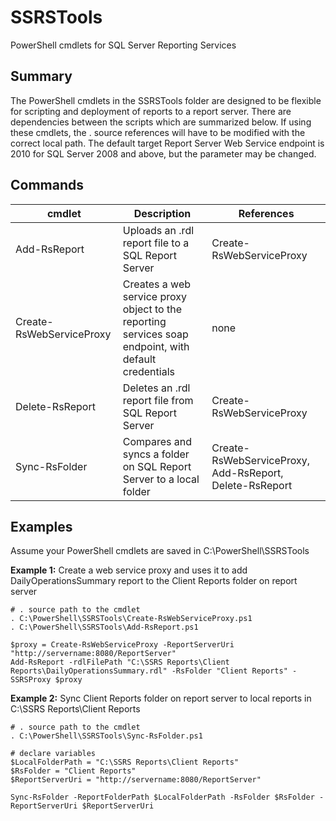 # SSRSTools
PowerShell cmdlets for SQL Server Reporting Services

## Summary
The PowerShell cmdlets in the SSRSTools folder are designed to be flexible for scripting and deployment of reports to a report server. There are dependencies between the scripts which are summarized below. If using these cmdlets, the . source references will have to be modified with the correct local path. The default target Report Server Web Service endpoint is 2010 for SQL Server 2008 and above, but the parameter may be changed.

## Commands

| cmdlet        | Description   | References    |
| ------------- | ------------- | ------------- |
| Add-RsReport  | Uploads an .rdl report file to a SQL Report Server | Create-RsWebServiceProxy |
| Create-RsWebServiceProxy | Creates a web service proxy object to the reporting services soap endpoint, with default credentials | none |
| Delete-RsReport | Deletes an .rdl report file from SQL Report Server | Create-RsWebServiceProxy |
| Sync-RsFolder | Compares and syncs a folder on SQL Report Server to a local folder | Create-RsWebServiceProxy, Add-RsReport, Delete-RsReport |

## Examples
Assume your PowerShell cmdlets are saved in C:\PowerShell\SSRSTools

**Example 1:** Create a web service proxy and uses it to add DailyOperationsSummary report to the Client Reports folder on report server
```
# . source path to the cmdlet
. C:\PowerShell\SSRSTools\Create-RsWebServiceProxy.ps1
. C:\PowerShell\SSRSTools\Add-RsReport.ps1

$proxy = Create-RsWebServiceProxy -ReportServerUri "http://servername:8080/ReportServer"
Add-RsReport -rdlFilePath "C:\SSRS Reports\Client Reports\DailyOperationsSummary.rdl" -RsFolder "Client Reports" -SSRSProxy $proxy

```

**Example 2:** Sync Client Reports folder on report server to local reports in C:\SSRS Reports\Client Reports
```
# . source path to the cmdlet
. C:\PowerShell\SSRSTools\Sync-RsFolder.ps1

# declare variables
$LocalFolderPath = "C:\SSRS Reports\Client Reports"
$RsFolder = "Client Reports"
$ReportServerUri = "http://servername:8080/ReportServer"

Sync-RsFolder -ReportFolderPath $LocalFolderPath -RsFolder $RsFolder -ReportServerUri $ReportServerUri
```

